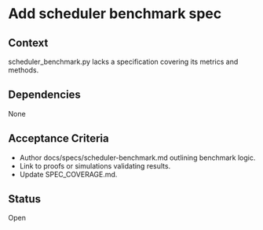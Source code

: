 # Add scheduler benchmark spec

## Context
scheduler_benchmark.py lacks a specification covering its metrics and methods.

## Dependencies
None

## Acceptance Criteria
- Author docs/specs/scheduler-benchmark.md outlining benchmark logic.
- Link to proofs or simulations validating results.
- Update SPEC_COVERAGE.md.

## Status
Open
